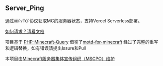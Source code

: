 ## Server_Ping

通过`UDP/TCP`协议获取MC的服务器状态，支持Vercel Serverless部署。

[如何请求？请看文档](https://github.com/MSCPO/Server_Ping/wiki)

项目基于 [PHP-Minecraft-Query](https://github.com/xPaw/PHP-Minecraft-Query) 
借鉴了[motd-for-minecraft](https://github.com/PluginsKers/motd-for-minecraft/)
经过了完整的重写和逻辑替换，如有错误请提出Issure和Pull

本项目由[Minecraft服务器集体宣传组织（MSCPO）维护](http://mscpo.netlify.app/)

